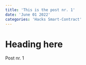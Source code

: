```yaml
---
title: 'This is the post nr. 1'
date: 'June 01 2022'
categories: 'Hacks Smart-Contract'
---
```


# Heading here

Post nr. 1